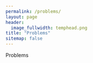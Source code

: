 ```yaml
---
permalink: /problems/
layout: page
header:
  image_fullwidth: temphead.png
title: "Problems"
sitemap: false
---
```


Problems